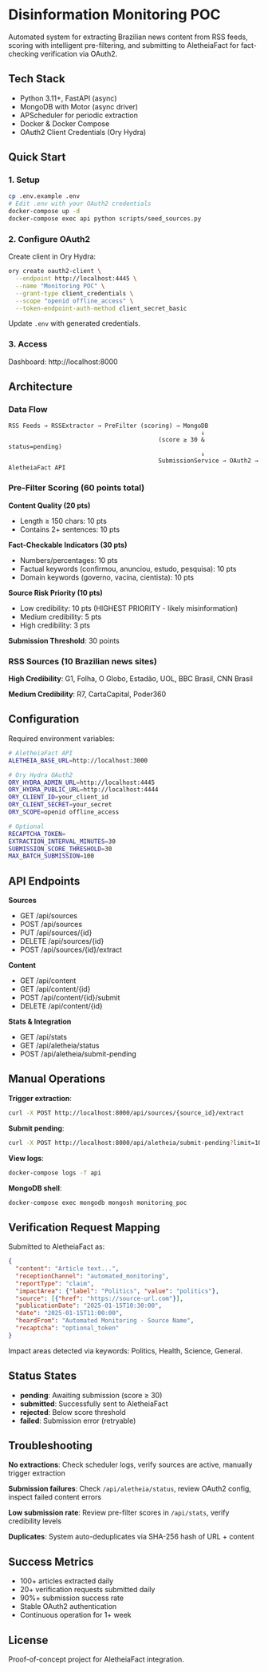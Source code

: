 # Disinformation Monitoring POC

Automated system for extracting Brazilian news content from RSS feeds, scoring with intelligent pre-filtering, and submitting to AletheiaFact for fact-checking verification via OAuth2.

## Tech Stack

- Python 3.11+, FastAPI (async)
- MongoDB with Motor (async driver)
- APScheduler for periodic extraction
- Docker & Docker Compose
- OAuth2 Client Credentials (Ory Hydra)

## Quick Start

### 1. Setup

```bash
cp .env.example .env
# Edit .env with your OAuth2 credentials
docker-compose up -d
docker-compose exec api python scripts/seed_sources.py
```

### 2. Configure OAuth2

Create client in Ory Hydra:

```bash
ory create oauth2-client \
  --endpoint http://localhost:4445 \
  --name "Monitoring POC" \
  --grant-type client_credentials \
  --scope "openid offline_access" \
  --token-endpoint-auth-method client_secret_basic
```

Update `.env` with generated credentials.

### 3. Access

Dashboard: http://localhost:8000

## Architecture

### Data Flow

```
RSS Feeds → RSSExtractor → PreFilter (scoring) → MongoDB
                                                      ↓
                                          (score ≥ 30 & status=pending)
                                                      ↓
                                          SubmissionService → OAuth2 → AletheiaFact API
```

### Pre-Filter Scoring (60 points total)

**Content Quality (20 pts)**
- Length ≥ 150 chars: 10 pts
- Contains 2+ sentences: 10 pts

**Fact-Checkable Indicators (30 pts)**
- Numbers/percentages: 10 pts
- Factual keywords (confirmou, anunciou, estudo, pesquisa): 10 pts
- Domain keywords (governo, vacina, cientista): 10 pts

**Source Risk Priority (10 pts)**
- Low credibility: 10 pts (HIGHEST PRIORITY - likely misinformation)
- Medium credibility: 5 pts
- High credibility: 3 pts

**Submission Threshold**: 30 points

### RSS Sources (10 Brazilian news sites)

**High Credibility**: G1, Folha, O Globo, Estadão, UOL, BBC Brasil, CNN Brasil

**Medium Credibility**: R7, CartaCapital, Poder360

## Configuration

Required environment variables:

```bash
# AletheiaFact API
ALETHEIA_BASE_URL=http://localhost:3000

# Ory Hydra OAuth2
ORY_HYDRA_ADMIN_URL=http://localhost:4445
ORY_HYDRA_PUBLIC_URL=http://localhost:4444
ORY_CLIENT_ID=your_client_id
ORY_CLIENT_SECRET=your_secret
ORY_SCOPE=openid offline_access

# Optional
RECAPTCHA_TOKEN=
EXTRACTION_INTERVAL_MINUTES=30
SUBMISSION_SCORE_THRESHOLD=30
MAX_BATCH_SUBMISSION=100
```

## API Endpoints

**Sources**
- GET /api/sources
- POST /api/sources
- PUT /api/sources/{id}
- DELETE /api/sources/{id}
- POST /api/sources/{id}/extract

**Content**
- GET /api/content
- GET /api/content/{id}
- POST /api/content/{id}/submit
- DELETE /api/content/{id}

**Stats & Integration**
- GET /api/stats
- GET /api/aletheia/status
- POST /api/aletheia/submit-pending

## Manual Operations

**Trigger extraction**:
```bash
curl -X POST http://localhost:8000/api/sources/{source_id}/extract
```

**Submit pending**:
```bash
curl -X POST http://localhost:8000/api/aletheia/submit-pending?limit=100
```

**View logs**:
```bash
docker-compose logs -f api
```

**MongoDB shell**:
```bash
docker-compose exec mongodb mongosh monitoring_poc
```

## Verification Request Mapping

Submitted to AletheiaFact as:

```json
{
  "content": "Article text...",
  "receptionChannel": "automated_monitoring",
  "reportType": "claim",
  "impactArea": {"label": "Politics", "value": "politics"},
  "source": [{"href": "https://source-url.com"}],
  "publicationDate": "2025-01-15T10:30:00",
  "date": "2025-01-15T11:00:00",
  "heardFrom": "Automated Monitoring - Source Name",
  "recaptcha": "optional_token"
}
```

Impact areas detected via keywords: Politics, Health, Science, General.

## Status States

- **pending**: Awaiting submission (score ≥ 30)
- **submitted**: Successfully sent to AletheiaFact
- **rejected**: Below score threshold
- **failed**: Submission error (retryable)

## Troubleshooting

**No extractions**: Check scheduler logs, verify sources are active, manually trigger extraction

**Submission failures**: Check `/api/aletheia/status`, review OAuth2 config, inspect failed content errors

**Low submission rate**: Review pre-filter scores in `/api/stats`, verify credibility levels

**Duplicates**: System auto-deduplicates via SHA-256 hash of URL + content

## Success Metrics

- 100+ articles extracted daily
- 20+ verification requests submitted daily
- 90%+ submission success rate
- Stable OAuth2 authentication
- Continuous operation for 1+ week

## License

Proof-of-concept project for AletheiaFact integration.
